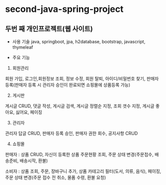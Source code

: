# second-java-spring-project
## 두번 째 개인프로젝트(웹 사이트)

- 사용 기술
java, springboot, jpa, h2database, bootstrap, javascript, thymeleaf

- 주요 기능


1. 회원관리

회원 가입, 로그인,회원정보 조회, 정보 수정, 회원 탈퇴, 아이디/비밀번호 찾기, 판매자 등록(판매자 등록 시 관리자 승인이 완료되면 쇼핑몰에 상품등록 가능)


2. 게시판

게시글 CRUD, 댓글 작성, 게시글 검색, 게시글 정렬순 지정, 조회 갯수 지정, 게시글 좋아요, 싫어요, 페이징


3. 관리자

관리자 답글 CRUD, 판매자 등록 승인, 판매자 권한 회수, 공지사항 CRUD


4. 쇼핑몰

판매자 : 상품 CRUD, 자신이 등록한 상품 주문현황 조회, 주문 상태 변경(주문접수, 배송준비, 배송시작, 환불)

소비자 : 상품 조회, 주문, 장바구니 추가, 상품 카테고리 필터(도서, 의류, 음식), 페이징, 주문 상태 변경(주문 접수 전 취소, 물품 수령, 환불 요청)

